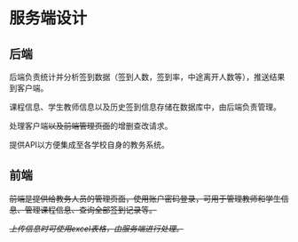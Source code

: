 # 服务端设计
## 后端
后端负责统计并分析签到数据（签到人数，签到率，中途离开人数等），推送结果到客户端。

课程信息、学生教师信息以及历史签到信息存储在数据库中，由后端负责管理。

处理客户端~~以及前端管理页面~~的增删查改请求。

提供API以方便集成至各学校自身的教务系统。

## 前端
~~前端是提供给教务人员的管理页面，使用账户密码登录，可用于管理教师和学生信息、管理课程信息、查询全部签到记录等。~~

~~*上传信息时可使用excel表格，由服务端进行处理。*~~
